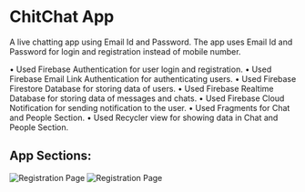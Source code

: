 
# ChitChat App

A live chatting app using Email Id and Password. The app uses Email Id and Password for login and
registration instead of mobile number.

• Used Firebase Authentication for user login and registration.
• Used Firebase Email Link Authentication for authenticating users.
• Used Firebase Firestore Database for storing data of users.
• Used Firebase Realtime Database for storing data of messages and chats.
• Used Firebase Cloud Notification for sending notification to the user.
• Used Fragments for Chat and People Section.
• Used Recycler view for showing data in Chat and People Section.


## App Sections:

![Registration Page](https://ourimagehosting.com/image/9KKJ)
![Registration Page](https://ourimagehosting.com/image/9KKJ)

